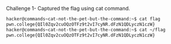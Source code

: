 Challenge 1-
Captured the flag using cat command.
```bash
hacker@commands~cat-not-the-pet-but-the-command:~$ cat flag
pwn.college{QIl0Zqv2cuOQzOTFz9t2vI7cyNR.dFzN1QDLyczN1czW}
hacker@commands~cat-not-the-pet-but-the-command:~$ cat ~/flag
pwn.college{QIl0Zqv2cuOQzOTFz9t2vI7cyNR.dFzN1QDLyczN1czW}
```
